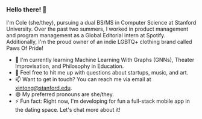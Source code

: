 ### Hello there! 👋

I'm Cole (she/they), pursuing a dual BS/MS in Computer Science at Stanford University. Over the past two summers, I worked in product management and program management as a Global Editorial intern at Spotify. Additionally, I'm the proud owner of an indie LGBTQ+ clothing brand called Paws Of Pride!

- 🌱 I'm currently learning Machine Learning With Graphs (GNNs), Theater Improvisation, and Philosophy in Education.
- 💬 Feel free to hit me up with questions about startups, music, and art.
- 📫 Want to get in touch? You can reach me via email at xintong@stanford.edu.
- 😄 My preferred pronouns are she/they.
- ⚡ Fun fact: Right now, I'm developing for fun a full-stack mobile app in the dating space. Let's chat more about it!
